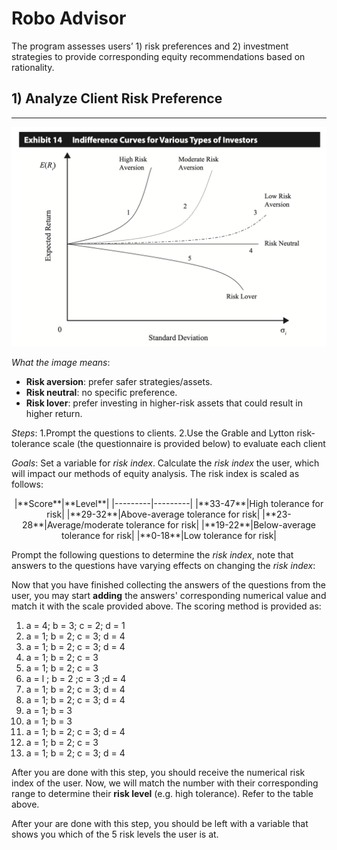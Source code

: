 # Robo Advisor
The program assesses users’ 1) risk preferences and 2) investment strategies to provide corresponding equity recommendations based on rationality. 
## 1) Analyze Client Risk Preference
---
![Risk Preference Indifference Curves](https://github.com/BaconBaker123/Juan/blob/main/image/l4J7O.png)

_What the image means_:
* **Risk aversion**: prefer safer strategies/assets.
* **Risk neutral**: no specific preference.
* **Risk lover**: prefer investing in higher-risk assets that could result in higher return. 

_Steps_:
1.Prompt the questions to clients.
2.Use the Grable and Lytton risk-tolerance scale (the questionnaire is provided below) to evaluate each client

_Goals_:
Set a variable for _risk index_. Calculate the _risk index_ the user, which will impact our methods of equity analysis. The risk index is scaled as follows: 

<p align="center">
    |**Score**|**Level**|
    |---------|---------|
    |**33-47**|High tolerance for risk|    
    |**29-32**|Above-average tolerance for risk|
    |**23-28**|Average/moderate tolerance for risk|
    |**19-22**|Below-average tolerance for risk|
    |**0-18**|Low tolerance for risk|
</p>

Prompt the following questions to determine the _risk index_, note that answers to the questions have varying effects on changing the _risk index_:

Now that you have finished collecting the answers of the questions from the user, you may start **adding** the answers' corresponding numerical value and match it with the scale provided above. The scoring method is provided as:

1. a = 4; b = 3; c = 2; d = 1
2. a = 1; b = 2; c = 3; d = 4
3. a = 1; b = 2; c = 3; d = 4
4. a = 1; b = 2; c = 3
5. a = 1; b = 2; c = 3
6. a = l ; b = 2 ;c = 3 ;d = 4
7. a = 1; b = 2; c = 3; d = 4
8. a = 1; b = 2; c = 3; d = 4
9. a = 1; b = 3
10. a = 1; b = 3
11. a = 1; b = 2; c = 3; d = 4
12. a = 1; b = 2; c = 3
13. a = 1; b = 2; c = 3; d = 4

After you are done with this step, you should receive the numerical risk index of the user. Now, we will match the number with their corresponding range to determine their **risk level** (e.g. high tolerance). Refer to the table above. 

After your are done with this step, you should be left with a variable that shows you which of the 5 risk levels the user is at. 






